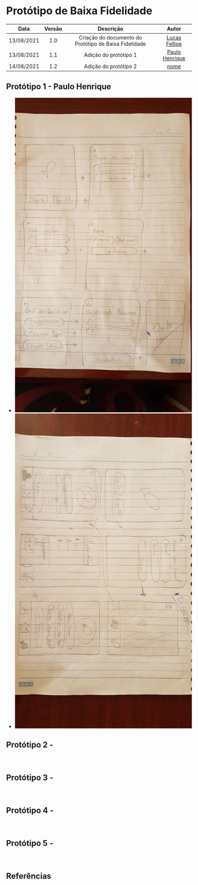 # Protótipo de Baixa Fidelidade

| Data       | Versão | Descrição            | Autor             |
|:----------:|:------:|:--------------------:|:-----------------:|
| 13/08/2021 | 1.0 | Criação do documento do Protótipo de Baixa Fidelidade  | [Lucas Fellipe](https://github.com/lucasfcm9) |
| 13/08/2021 | 1.1 | Adição do protótipo 1  | [Paulo Henrique](https://github.com/phrezende-eng) |
| 14/08/2021 | 1.2 | Adição do protótipo 2  | [nome](https://github.com/<nome>) |

## Protótipo 1 - Paulo Henrique
- ![1](/docs/Assets/Images/LowFidelityPrototype/PauloHenrique/1.jpg)
- ![2](/docs/Assets/Images/LowFidelityPrototype/PauloHenrique/2.jpg)
## Protótipo 2 - <nome>
![]()

## Protótipo 3 - <nome>
![]()

## Protótipo 4 - <nome>
![]()

## Protótipo 5 - <nome>
![]()


## Referências

